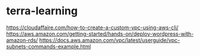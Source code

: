 # terra-learning
https://cloudaffaire.com/how-to-create-a-custom-vpc-using-aws-cli/
https://aws.amazon.com/getting-started/hands-on/deploy-wordpress-with-amazon-rds/
https://docs.aws.amazon.com/vpc/latest/userguide/vpc-subnets-commands-example.html
